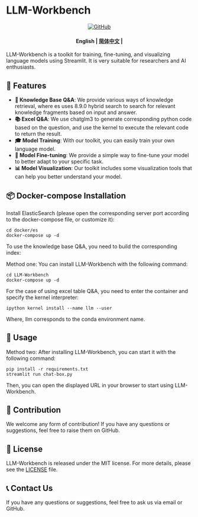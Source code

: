 # LLM-Workbench

<p align="center">
    <a href="https://github.com/xlcaptain/LLM-Workbench/blob/main/LICENSE">
        <img alt="GitHub" src="https://img.shields.io/github/license/huggingface/transformers.svg?color=blue">
    </a>
</p>

<h4 align="center">
    <p>
        <b>English</b> |
        <a href="https://github.com/xlcaptain/LLM-Workbench/blob/main/README_zh.md">简体中文</a> |
    </p>
</h4>

LLM-Workbench is a toolkit for training, fine-tuning, and visualizing language models using Streamlit. It is very suitable for researchers and AI enthusiasts.

## 🚀 Features
- **🤗 Knowledge Base Q&A**: We provide various ways of knowledge retrieval, where es uses 8.9.0 hybrid search to search for relevant knowledge fragments based on input and answer.
- **📚 Excel Q&A**: We use chatglm3 to generate corresponding python code based on the question, and use the kernel to execute the relevant code to return the result.
- **🎓 Model Training**: With our toolkit, you can easily train your own language model.
- **🔧 Model Fine-tuning**: We provide a simple way to fine-tune your model to better adapt to your specific task.
- **📊 Model Visualization**: Our toolkit includes some visualization tools that can help you better understand your model.

## 📦 Docker-compose Installation
Install ElasticSearch (please open the corresponding server port according to the docker-compose file, or customize it): 
```
cd docker/es
docker-compose up -d
```
To use the knowledge base Q&A, you need to build the corresponding index: 

Method one: You can install LLM-Workbench with the following command: 
```
cd LLM-Workbench
docker-compose up -d
```
For the case of using excel table Q&A, you need to enter the container and specify the kernel interpreter: 
```
ipython kernel install --name llm --user
```
Where, llm corresponds to the conda environment name.

## 🎈 Usage

Method two: After installing LLM-Workbench, you can start it with the following command: 
```
pip install -r requirements.txt
streamlit run chat-box.py
```

Then, you can open the displayed URL in your browser to start using LLM-Workbench.

## 🤝 Contribution

We welcome any form of contribution! If you have any questions or suggestions, feel free to raise them on GitHub.

## 📄 License

LLM-Workbench is released under the MIT license. For more details, please see the [LICENSE](LICENSE) file.

## 📞 Contact Us

If you have any questions or suggestions, feel free to ask us via email or GitHub.

